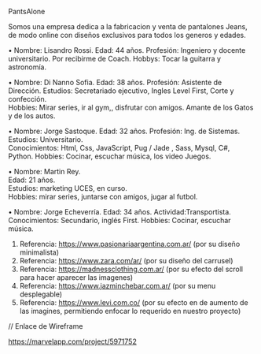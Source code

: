 PantsAlone

Somos una empresa dedica a la fabricacion y venta de pantalones Jeans, de modo online con diseños exclusivos para todos los generos y edades.

• Nombre: Lisandro Rossi. 
  Edad: 44 años.
  Profesión: Ingeniero y docente universitario. Por recibirme de Coach. 
  Hobbys: Tocar la guitarra y astronomía. 

• Nombre: Di Nanno Sofia.
  Edad: 38 años.
  Profesión: Asistente de Dirección.
  Estudios: Secretariado ejecutivo, Ingles Level First, Corte y confección.   
  Hobbies: Mirar series, ir al gym,, disfrutar con amigos.
  Amante de los Gatos y de los autos. 

• Nombre: Jorge Sastoque.
  Edad: 32 años.
  Profesión: Ing. de Sistemas.
  Estudios: Universitario.   
  Conocimientos: Html, Css, JavaScript, Pug / Jade , Sass, Mysql, C#, Python. 
  Hobbies: Cocinar, escuchar música, los video Juegos.
  
• Nombre: Martin Rey.                                                            
  Edad: 21 años.                                                                                
  Estudios: marketing UCES, en curso.                             
  Hobbies: mirar series, juntarse con amigos, jugar al futbol.
  
• Nombre: Jorge Echeverría.
  Edad: 34 años.
  Actividad:Transportista.
  Conocimientos: Secundario, inglés First.
  Hobbies: Cocinar, escuchar música.
  
  1. Referencia: https://www.pasionariaargentina.com.ar/ (por su diseño minimalista)
  2. Referencia: https://www.zara.com/ar/ (por su diseño del carrusel)
  3. Referencia: https://madnessclothing.com.ar/ (por su efecto del scroll para hacer aparecer las imagenes)
  4. Referencia: https://www.jazminchebar.com.ar/ (por su menu desplegable)
  5. Referencia: https://www.levi.com.co/ (por su efecto en de aumento de las imagines, permitiendo enfocar lo requerido en nuestro proyecto)
  
// Enlace de Wireframe

https://marvelapp.com/project/5971752
